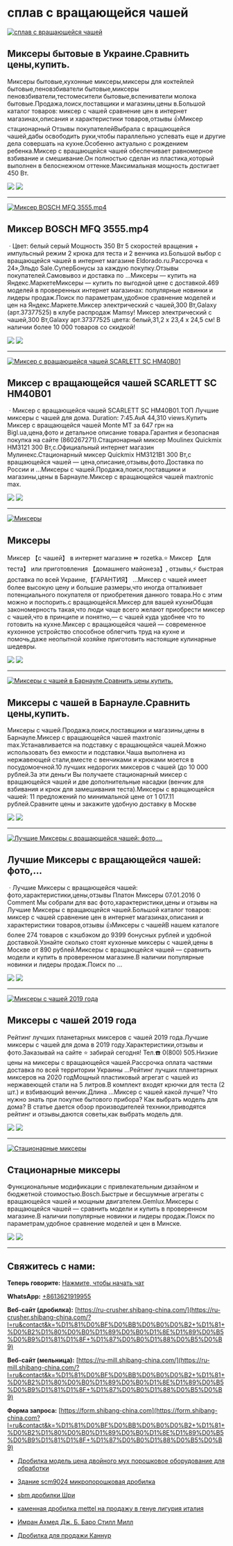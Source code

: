 # сплав с вращающейся чашей

<a href="https://swt.shibang-china.com/?l=ru&img&k=%D1%81%D0%BF%D0%BB%D0%B0%D0%B2+%D1%81+%D0%B2%D1%80%D0%B0%D1%89%D0%B0%D1%8E%D1%89%D0%B5%D0%B9%D1%81%D1%8F+%D1%87%D0%B0%D1%88%D0%B5%D0%B9" target="_blank">![сплав с вращающейся чашей](http://static.shibang-china.com/all-800x300/1309.jpg)</a>

## Миксеры бытовые в Украине.Сравнить цены,купить.
Миксеры бытовые,кухонные миксеры,миксеры для коктейлей бытовые,пеновзбиватели бытовые,миксеры пеновзбиватели,тестомесители бытовые,вспениватели молока бытовые.Продажа,поиск,поставщики и магазины,цены в.Большой каталог товаров: миксер с чашей сравнение цен в интернет магазинах,описания и характеристики товаров,отзывы 👍Миксер стационарный Отзывы покупателейВыбрала с вращающейся чашей,дабы освободить руки,чтобы параллельно успевать еще и другие дела совершать на кухне.Особенно актуально с рождением ребенка.Миксер с вращающейся чашей обеспечивает равномерное взбивание и смешивание.Он полностью сделан из пластика,который выполнен в белоснежном оттенке.Максимальная мощность достигает 450 Вт.


<a href="https://whatsapp.shibangsoft.com/WhatsApp.php" target="_blank" title="WhatsApp">![](http://static.shibang-china.com/icon/whatsapp.png)</a> <a href="https://swt.shibang-china.com/?l=ru&icon&k=%D1%81%D0%BF%D0%BB%D0%B0%D0%B2+%D1%81+%D0%B2%D1%80%D0%B0%D1%89%D0%B0%D1%8E%D1%89%D0%B5%D0%B9%D1%81%D1%8F+%D1%87%D0%B0%D1%88%D0%B5%D0%B9" target="_blank">![](http://static.shibang-china.com/icon/chat-ru.png)</a>

---

<a href="https://swt.shibang-china.com/?l=ru&img&k=%D1%81%D0%BF%D0%BB%D0%B0%D0%B2+%D1%81+%D0%B2%D1%80%D0%B0%D1%89%D0%B0%D1%8E%D1%89%D0%B5%D0%B9%D1%81%D1%8F+%D1%87%D0%B0%D1%88%D0%B5%D0%B9" target="_blank">![Миксер BOSCH MFQ 3555.mp4](http://static.shibang-china.com/all-800x300/258.jpg)</a>

## Миксер BOSCH MFQ 3555.mp4
&nbsp;&#0183;&#32;Цвет: белый серый Мощность 350 Вт 5 скоростей вращения + импульсный режим 2 крюка для теста и 2 венчика из.Большой выбор с вращающейся чашей в интернет магазине Eldorado.ru.Рассрочка &#171; 24&#187;,Эльдо Sale.СуперБонусы за каждую покупку.Отзывы покупателей.Самовывоз и доставка по …Миксеры — купить на Яндекс.МаркетеМиксеры — купить по выгодной цене с доставкой.469 моделей в проверенных интернет магазинах: популярные новинки и лидеры продаж.Поиск по параметрам,удобное сравнение моделей и цен на Яндекс.Маркете.Миксер электрический с чашей,300 Вт,Galaxy (арт.37377525) в клубе распродаж Mamsy! Миксер электрический с чашей,300 Вт,Galaxy арт.37377525 цвета: белый,31,2 х 23,4 х 24,5 см! В наличии более 10 000 товаров со скидкой!


<a href="https://whatsapp.shibangsoft.com/WhatsApp.php" target="_blank" title="WhatsApp">![](http://static.shibang-china.com/icon/whatsapp.png)</a> <a href="https://swt.shibang-china.com/?l=ru&icon&k=%D1%81%D0%BF%D0%BB%D0%B0%D0%B2+%D1%81+%D0%B2%D1%80%D0%B0%D1%89%D0%B0%D1%8E%D1%89%D0%B5%D0%B9%D1%81%D1%8F+%D1%87%D0%B0%D1%88%D0%B5%D0%B9" target="_blank">![](http://static.shibang-china.com/icon/chat-ru.png)</a>

---

<a href="https://swt.shibang-china.com/?l=ru&img&k=%D1%81%D0%BF%D0%BB%D0%B0%D0%B2+%D1%81+%D0%B2%D1%80%D0%B0%D1%89%D0%B0%D1%8E%D1%89%D0%B5%D0%B9%D1%81%D1%8F+%D1%87%D0%B0%D1%88%D0%B5%D0%B9" target="_blank">![Миксер с вращающейся чашей SCARLETT SC HM40B01](http://static.shibang-china.com/all-800x300/711.jpg)</a>

## Миксер с вращающейся чашей SCARLETT SC HM40B01
&nbsp;&#0183;&#32;Миксер с вращающейся чашей SCARLETT SC HM40B01.ТОП Лучшие миксеры с чашей для дома. Duration: 7:45.AvA 44,310 views.Купить Миксер с вращающейся чашей Monte MT за 647 грн на Bigl.ua,цена,фото и детальное описание товара.Гарантия и безопасная покупка на сайте (860267271).Стационарный миксер Moulinex Quickmix HM3121 300 Вт,с.Официальный интернет магазин Мулинекс.Стационарный миксер Quickmix HM3121B1 300 Вт,с вращающейся чашей — цена,описание,отзывы,фото.Доставка по России и …Миксеры с чашей.Продажа,поиск,поставщики и магазины,цены в Барнауле.Миксер с вращающейся чашей maxtronic max.


<a href="https://whatsapp.shibangsoft.com/WhatsApp.php" target="_blank" title="WhatsApp">![](http://static.shibang-china.com/icon/whatsapp.png)</a> <a href="https://swt.shibang-china.com/?l=ru&icon&k=%D1%81%D0%BF%D0%BB%D0%B0%D0%B2+%D1%81+%D0%B2%D1%80%D0%B0%D1%89%D0%B0%D1%8E%D1%89%D0%B5%D0%B9%D1%81%D1%8F+%D1%87%D0%B0%D1%88%D0%B5%D0%B9" target="_blank">![](http://static.shibang-china.com/icon/chat-ru.png)</a>

---

<a href="https://swt.shibang-china.com/?l=ru&img&k=%D1%81%D0%BF%D0%BB%D0%B0%D0%B2+%D1%81+%D0%B2%D1%80%D0%B0%D1%89%D0%B0%D1%8E%D1%89%D0%B5%D0%B9%D1%81%D1%8F+%D1%87%D0%B0%D1%88%D0%B5%D0%B9" target="_blank">![Миксеры](http://static.shibang-china.com/all-800x300/572.jpg)</a>

## Миксеры
Миксер 【с чашей】 в интернет магазине ⏩ rozetka.⭐ Миксер 【для теста】 или приготовления 【домашнего майонеза】,️️ отзывы,⚡ быстрая доставка по всей Украине,【ГАРАНТИЯ】 …Миксер с чашей имеет более высокую цену и большие размеры,что иногда отталкивает потенциального покупателя от приобретения данного товара.Но с этим можно и поспорить.с вращающейся.Миксер для вашей кухниОбщая закономерность такая,что люди чаще всего желают приобрести миксер с чашей,что в принципе и понятно,— с чашей куда удобнее что то готовить на кухне.Миксер с вращающейся чашей — современное кухонное устройство способное облегчить труд на кухне и помочь,даже неопытной хозяйке приготовить настоящие кулинарные шедевры.


<a href="https://whatsapp.shibangsoft.com/WhatsApp.php" target="_blank" title="WhatsApp">![](http://static.shibang-china.com/icon/whatsapp.png)</a> <a href="https://swt.shibang-china.com/?l=ru&icon&k=%D1%81%D0%BF%D0%BB%D0%B0%D0%B2+%D1%81+%D0%B2%D1%80%D0%B0%D1%89%D0%B0%D1%8E%D1%89%D0%B5%D0%B9%D1%81%D1%8F+%D1%87%D0%B0%D1%88%D0%B5%D0%B9" target="_blank">![](http://static.shibang-china.com/icon/chat-ru.png)</a>

---

<a href="https://swt.shibang-china.com/?l=ru&img&k=%D1%81%D0%BF%D0%BB%D0%B0%D0%B2+%D1%81+%D0%B2%D1%80%D0%B0%D1%89%D0%B0%D1%8E%D1%89%D0%B5%D0%B9%D1%81%D1%8F+%D1%87%D0%B0%D1%88%D0%B5%D0%B9" target="_blank">![Миксеры с чашей в Барнауле.Сравнить цены,купить.](http://static.shibang-china.com/all-800x300/430.jpg)</a>

## Миксеры с чашей в Барнауле.Сравнить цены,купить.
Миксеры с чашей.Продажа,поиск,поставщики и магазины,цены в Барнауле.Миксер с вращающейся чашей maxtronic max.Устанавливается на подставку с вращающейся чашей.Можно использовать без емкости и подставки.Чаша выполнена из нержавеющей стали,вместе с венчиками и крюками моется в посудомоечной.10 лучших недорогих миксеров с чашей (до 10 000 рублей.За эти деньги Вы получаете стационарный миксер с вращающейся чашей и две дополнительные насадки (венчик для взбивания и крюк для замешивания теста).Миксеры с вращающейся чашей: 11 предложений по минимальной цене от 1 017.11 рублей.Сравните цены и закажите удобную доставку в Москве


<a href="https://whatsapp.shibangsoft.com/WhatsApp.php" target="_blank" title="WhatsApp">![](http://static.shibang-china.com/icon/whatsapp.png)</a> <a href="https://swt.shibang-china.com/?l=ru&icon&k=%D1%81%D0%BF%D0%BB%D0%B0%D0%B2+%D1%81+%D0%B2%D1%80%D0%B0%D1%89%D0%B0%D1%8E%D1%89%D0%B5%D0%B9%D1%81%D1%8F+%D1%87%D0%B0%D1%88%D0%B5%D0%B9" target="_blank">![](http://static.shibang-china.com/icon/chat-ru.png)</a>

---

<a href="https://swt.shibang-china.com/?l=ru&img&k=%D1%81%D0%BF%D0%BB%D0%B0%D0%B2+%D1%81+%D0%B2%D1%80%D0%B0%D1%89%D0%B0%D1%8E%D1%89%D0%B5%D0%B9%D1%81%D1%8F+%D1%87%D0%B0%D1%88%D0%B5%D0%B9" target="_blank">![Лучшие Миксеры с вращающейся чашей: фото,…](http://static.shibang-china.com/all-800x300/64.jpg)</a>

## Лучшие Миксеры с вращающейся чашей: фото,…
&nbsp;&#0183;&#32;Лучшие Миксеры с вращающейся чашей: фото,характеристики,цены,отзывы Платон Миксеры 07.01.2016 0 Comment Мы собрали для вас фото,характеристики,цены и отзывы на Лучшие Миксеры с вращающейся чашей.Большой каталог товаров: миксер с чашей сравнение цен в интернет магазинах,описания и характеристики товаров,отзывы 👍Миксеры с чашейВ нашем каталоге более 274 товаров с кэшбэком до 9399 бонусных рублей и удобной доставкой.Узнайте сколько стоят кухонные миксеры с чашей,цены в Москве от 890 рублей.Миксеры с вращающейся чашей — сравнить модели и купить в проверенном магазине.В наличии популярные новинки и лидеры продаж.Поиск по …


<a href="https://whatsapp.shibangsoft.com/WhatsApp.php" target="_blank" title="WhatsApp">![](http://static.shibang-china.com/icon/whatsapp.png)</a> <a href="https://swt.shibang-china.com/?l=ru&icon&k=%D1%81%D0%BF%D0%BB%D0%B0%D0%B2+%D1%81+%D0%B2%D1%80%D0%B0%D1%89%D0%B0%D1%8E%D1%89%D0%B5%D0%B9%D1%81%D1%8F+%D1%87%D0%B0%D1%88%D0%B5%D0%B9" target="_blank">![](http://static.shibang-china.com/icon/chat-ru.png)</a>

---

<a href="https://swt.shibang-china.com/?l=ru&img&k=%D1%81%D0%BF%D0%BB%D0%B0%D0%B2+%D1%81+%D0%B2%D1%80%D0%B0%D1%89%D0%B0%D1%8E%D1%89%D0%B5%D0%B9%D1%81%D1%8F+%D1%87%D0%B0%D1%88%D0%B5%D0%B9" target="_blank">![Миксеры с чашей 2019 года](http://static.shibang-china.com/all-800x300/1047.jpg)</a>

## Миксеры с чашей 2019 года
Рейтинг лучших планетарных миксеров с чашей 2019 года.Лучшие миксеры с чашей для дома в 2019 году.Характеристики,отзывы и фото.Заказывай на сайте ⭐ забирай сегодня! Тел.☎️ 0(800) 505.Низкие цены на миксеры с вращающейся чашей.Рассрочка оплата частями доставка по всей территории Украины …Рейтинг лучших планетарных миксеров на 2020 годМощный пластиковый агрегат с чашей из нержавеющей стали на 5 литров.В комплект входят крючки для теста (2 шт.) и взбивающий венчик.Длина …Миксер с чашей какой лучше? Что нужно знать при покупке бытового прибора? Как выбрать модель для дома? В статье дается обзор производителей техники,приводятся рейтинг и отзывы,даются советы,как выбрать модель для.


<a href="https://whatsapp.shibangsoft.com/WhatsApp.php" target="_blank" title="WhatsApp">![](http://static.shibang-china.com/icon/whatsapp.png)</a> <a href="https://swt.shibang-china.com/?l=ru&icon&k=%D1%81%D0%BF%D0%BB%D0%B0%D0%B2+%D1%81+%D0%B2%D1%80%D0%B0%D1%89%D0%B0%D1%8E%D1%89%D0%B5%D0%B9%D1%81%D1%8F+%D1%87%D0%B0%D1%88%D0%B5%D0%B9" target="_blank">![](http://static.shibang-china.com/icon/chat-ru.png)</a>

---

<a href="https://swt.shibang-china.com/?l=ru&img&k=%D1%81%D0%BF%D0%BB%D0%B0%D0%B2+%D1%81+%D0%B2%D1%80%D0%B0%D1%89%D0%B0%D1%8E%D1%89%D0%B5%D0%B9%D1%81%D1%8F+%D1%87%D0%B0%D1%88%D0%B5%D0%B9" target="_blank">![Стационарные миксеры](http://static.shibang-china.com/all-800x300/265.jpg)</a>

## Стационарные миксеры
Функциональные модификации с привлекательным дизайном и бюджетной стоимостью.Bosch.Быстрые и бесшумные агрегаты с вращающейся чашей и мощным двигателем.Gemlux.Миксеры с вращающейся чашей — сравнить модели и купить в проверенном магазине.В наличии популярные новинки и лидеры продаж.Поиск по параметрам,удобное сравнение моделей и цен в Минске.

<a href="https://whatsapp.shibangsoft.com/WhatsApp.php" target="_blank" title="WhatsApp">![](http://static.shibang-china.com/icon/whatsapp.png)</a> <a href="https://swt.shibang-china.com/?l=ru&icon&k=%D1%81%D0%BF%D0%BB%D0%B0%D0%B2+%D1%81+%D0%B2%D1%80%D0%B0%D1%89%D0%B0%D1%8E%D1%89%D0%B5%D0%B9%D1%81%D1%8F+%D1%87%D0%B0%D1%88%D0%B5%D0%B9" target="_blank">![](http://static.shibang-china.com/icon/chat-ru.png)</a>

---
## Свяжитесь с нами:

**Теперь говорите:** [Нажмите, чтобы начать чат](https://swt.shibang-china.com?l=ru&contact&k=%D1%81%D0%BF%D0%BB%D0%B0%D0%B2+%D1%81+%D0%B2%D1%80%D0%B0%D1%89%D0%B0%D1%8E%D1%89%D0%B5%D0%B9%D1%81%D1%8F+%D1%87%D0%B0%D1%88%D0%B5%D0%B9)

**WhatsApp:**  [+8613621919955](https://whatsapp.shibangsoft.com/WhatsApp.php)

**Веб-сайт (дробилка):** [https://ru-crusher.shibang-china.com/](https://ru-crusher.shibang-china.com/?l=ru&contact&k=%D1%81%D0%BF%D0%BB%D0%B0%D0%B2+%D1%81+%D0%B2%D1%80%D0%B0%D1%89%D0%B0%D1%8E%D1%89%D0%B5%D0%B9%D1%81%D1%8F+%D1%87%D0%B0%D1%88%D0%B5%D0%B9)

**Веб-сайт (мельница):** [https://ru-mill.shibang-china.com/](https://ru-mill.shibang-china.com/?l=ru&contact&k=%D1%81%D0%BF%D0%BB%D0%B0%D0%B2+%D1%81+%D0%B2%D1%80%D0%B0%D1%89%D0%B0%D1%8E%D1%89%D0%B5%D0%B9%D1%81%D1%8F+%D1%87%D0%B0%D1%88%D0%B5%D0%B9)

**Форма запроса:** [https://form.shibang-china.com](https://form.shibang-china.com?l=ru&contact&k=%D1%81%D0%BF%D0%BB%D0%B0%D0%B2+%D1%81+%D0%B2%D1%80%D0%B0%D1%89%D0%B0%D1%8E%D1%89%D0%B5%D0%B9%D1%81%D1%8F+%D1%87%D0%B0%D1%88%D0%B5%D0%B9)

* [Дробилка модель цена двойного мух порошковое оборудование для обработки](../122/%D0%94%D1%80%D0%BE%D0%B1%D0%B8%D0%BB%D0%BA%D0%B0%20%D0%BC%D0%BE%D0%B4%D0%B5%D0%BB%D1%8C%20%D1%86%D0%B5%D0%BD%D0%B0%20%D0%B4%D0%B2%D0%BE%D0%B9%D0%BD%D0%BE%D0%B3%D0%BE%20%D0%BC%D1%83%D1%85%20%D0%BF%D0%BE%D1%80%D0%BE%D1%88%D0%BA%D0%BE%D0%B2%D0%BE%D0%B5%20%D0%BE%D0%B1%D0%BE%D1%80%D1%83%D0%B4%D0%BE%D0%B2%D0%B0%D0%BD%D0%B8%D0%B5%20%D0%B4%D0%BB%D1%8F%20%D0%BE%D0%B1%D1%80%D0%B0%D0%B1%D0%BE%D1%82%D0%BA%D0%B8.md)

* [Здание scm9024 микропорошковая дробилка](../123/%D0%97%D0%B4%D0%B0%D0%BD%D0%B8%D0%B5%20scm9024%20%D0%BC%D0%B8%D0%BA%D1%80%D0%BE%D0%BF%D0%BE%D1%80%D0%BE%D1%88%D0%BA%D0%BE%D0%B2%D0%B0%D1%8F%20%D0%B4%D1%80%D0%BE%D0%B1%D0%B8%D0%BB%D0%BA%D0%B0.md)

* [sbm дробилки Шри](../122/sbm%20%D0%B4%D1%80%D0%BE%D0%B1%D0%B8%D0%BB%D0%BA%D0%B8%20%D0%A8%D1%80%D0%B8.md)

* [каменная дробилка mettel на продажу в генуе лигурия италия](../121/%D0%BA%D0%B0%D0%BC%D0%B5%D0%BD%D0%BD%D0%B0%D1%8F%20%D0%B4%D1%80%D0%BE%D0%B1%D0%B8%D0%BB%D0%BA%D0%B0%20mettel%20%D0%BD%D0%B0%20%D0%BF%D1%80%D0%BE%D0%B4%D0%B0%D0%B6%D1%83%20%D0%B2%20%D0%B3%D0%B5%D0%BD%D1%83%D0%B5%20%D0%BB%D0%B8%D0%B3%D1%83%D1%80%D0%B8%D1%8F%20%D0%B8%D1%82%D0%B0%D0%BB%D0%B8%D1%8F.md)

* [Имран Ахмед Дж. Б. Баро Стилл Милл](../122/%D0%98%D0%BC%D1%80%D0%B0%D0%BD%20%D0%90%D1%85%D0%BC%D0%B5%D0%B4%20%D0%94%D0%B6.%20%D0%91.%20%D0%91%D0%B0%D1%80%D0%BE%20%D0%A1%D1%82%D0%B8%D0%BB%D0%BB%20%D0%9C%D0%B8%D0%BB%D0%BB.md)

* [Дробилка для продажи Каннур](../125/%D0%94%D1%80%D0%BE%D0%B1%D0%B8%D0%BB%D0%BA%D0%B0%20%D0%B4%D0%BB%D1%8F%20%D0%BF%D1%80%D0%BE%D0%B4%D0%B0%D0%B6%D0%B8%20%D0%9A%D0%B0%D0%BD%D0%BD%D1%83%D1%80.md)